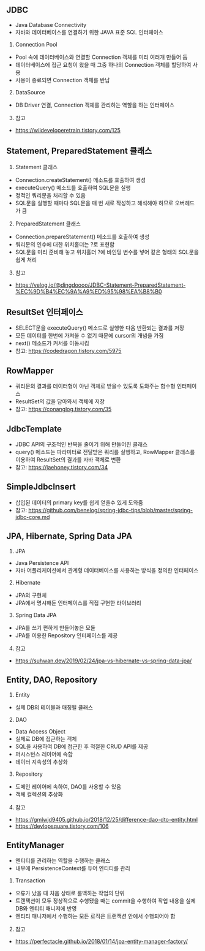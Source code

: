 ## JDBC

-   Java Database Connectivity
-   자바와 데이터베이스를 연결하기 위한 JAVA 표준 SQL 인터페이스

1. Connection Pool

-   Pool 속에 데이터베이스와 연결할 Connection 객체를 미리 여러개 만들어 둠
-   데이터베이스에 접근 요청이 왔을 때 그중 하나의 Connection 객체를 할당하여 사용
-   사용이 종료되면 Connection 객체를 반납

2. DataSource

-   DB Driver 연결, Connection 객체를 관리하는 역할을 하는 인터페이스

3. 참고

-   https://wildeveloperetrain.tistory.com/125

## Statement, PreparedStatement 클래스

1. Statement 클래스

-   Connection.createStatement() 메소드를 호출하여 생성
-   executeQuery() 메소드를 호출하여 SQL문을 실행
-   정적인 쿼리문을 처리할 수 있음
-   SQL문을 실행할 때마다 SQL문을 매 번 새로 작성하고 해석해야 하므로 오버헤드가 큼

2. PreparedStatement 클래스

-   Connection.prepareStatement() 메소드를 호출하여 생성
-   쿼리문의 인수에 대한 위치홀더는 ?로 표현함
-   SQL문을 미리 준비해 놓고 위치홀더 ?에 바인딩 변수를 넣어 같은 형태의 SQL문을 쉽게 처리

3. 참고

-   https://velog.io/@dingdoooo/JDBC-Statement-PreparedStatement-%EC%9D%B4%EC%9A%A9%ED%95%98%EA%B8%B0

## ResultSet 인터페이스

-   SELECT문을 executeQuery() 메소드로 실행한 다음 반환되는 결과를 저장
-   모든 데이터를 한번에 가져올 수 없기 때문에 cursor의 개념을 가짐
-   next() 메소드가 커서를 이동시킴
-   참고: https://codedragon.tistory.com/5975

## RowMapper

-   쿼리문의 결과를 데이터형이 아닌 객체로 받을수 있도록 도와주는 함수형 인터페이스
-   ResultSet의 값을 담아와서 객체에 저장
-   참고: https://conanglog.tistory.com/35

## JdbcTemplate

-   JDBC API의 구조적인 반복을 줄이기 위해 만들어진 클래스
-   query() 메소드는 파라미터로 전달받은 쿼리를 실행하고, RowMapper 클래스를 이용하여 ResultSet의 결과를 자바 객체로 변환
-   참고: https://jaehoney.tistory.com/34

## SimpleJdbcInsert

-   삽입된 데이터의 primary key를 쉽게 얻을수 있게 도와줌
-   참고: https://github.com/benelog/spring-jdbc-tips/blob/master/spring-jdbc-core.md

## JPA, Hibernate, Spring Data JPA

1. JPA

-   Java Persistence API
-   자바 어플리케이션에서 관계형 데이터베이스를 사용하는 방식을 정의한 인터페이스

2. Hibernate

-   JPA의 구현체
-   JPA에서 명시해둔 인터페이스를 직접 구현한 라이브러리

3. Spring Data JPA

-   JPA를 쓰기 편하게 만들어놓은 모듈
-   JPA를 이용한 Repository 인터페이스를 제공

4. 참고

-   https://suhwan.dev/2019/02/24/jpa-vs-hibernate-vs-spring-data-jpa/

## Entity, DAO, Repository

1. Entity

-   실제 DB의 테이블과 매칭될 클래스

2. DAO

-   Data Access Object
-   실제로 DB에 접근하는 객체
-   SQL을 사용하여 DB에 접근한 후 적절한 CRUD API를 제공
-   퍼시스턴스 레이어에 속함
-   데이터 지속성의 추상화

3. Repository

-   도메인 레이어에 속하여, DAO를 사용할 수 있음
-   객체 컬렉션의 추상화

4. 참고

-   https://gmlwjd9405.github.io/2018/12/25/difference-dao-dto-entity.html
-   https://devlopsquare.tistory.com/106

## EntityManager

-   엔티티를 관리하는 역할을 수행하는 클래스
-   내부에 PersistenceContext를 두어 엔티티를 관리

1. Transaction

-   오류가 났을 때 처음 상태로 롤백하는 작업의 단위
-   트랜잭션이 모두 정상적으로 수행됐을 때는 commit을 수행하여 작업 내용을 실제 DB와 엔티티 매니저에 반영
-   엔티티 매니저에서 수행하는 모든 로직은 트랜잭션 안에서 수행되어야 함

2. 참고

-   https://perfectacle.github.io/2018/01/14/jpa-entity-manager-factory/
